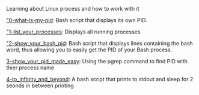 Learning about Linux process and how to work with it

["0-what-is-my-pid](./0-what-is-my-pid): Bash script that displays its own PID.

["1-list_your_processes](./1-list_your_processes): Displays all running processes

["2-show_your_bash_pid](./2-show_your_bash_pid): Bash script that displays lines containing the bash word, thus allowing you to easily get the PID of your Bash process.

[3-show_your_pid_made_easy](./3-show_your_bash_pid_made_easy): Using the pgrep command to find PID with thier process name

[4-to_infinity_and_beyond](./4-to_infinity_and_beyond): A bash script that prints to stdout and sleep for 2 seonds in between printing

